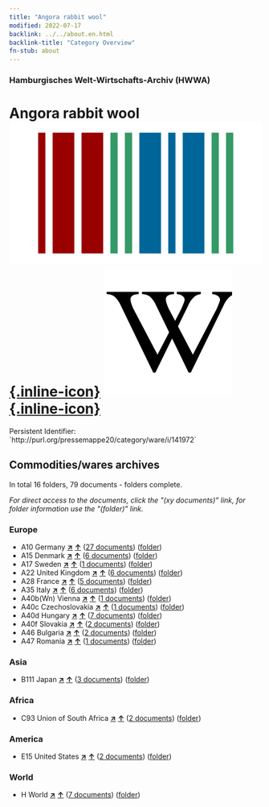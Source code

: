 ```yaml
---
title: "Angora rabbit wool"
modified: 2022-07-17
backlink: ../../about.en.html
backlink-title: "Category Overview"
fn-stub: about
---
```


### Hamburgisches Welt-Wirtschafts-Archiv (HWWA)

# Angora rabbit wool &#160; [![Wikidata](/images/Wikidata-logo.svg "Wikidata"){.inline-icon}](http://www.wikidata.org/entity/Q542460) [![Wikipedia](/images/Wikipedia-W.svg "Wikipedia"){.inline-icon}](https://en.wikipedia.org/wiki/Angora_wool)

<div class="hint">Persistent Identifier: `http://purl.org/pressemappe20/category/ware/i/141972`</div>







## Commodities/wares archives





In total 16 folders, 79 documents - folders complete.

_For direct access to the documents, click the "(xy documents)" link, for folder information use the "(folder)" link._



### Europe

- A10 Germany [**&nearr;**](../../../geo/i/126128/about.en.html "Germany (all folders)") [**&uarr;**](../../../geo/about.en.html#A10 "Country category system") (<a href="https://pm20.zbw.eu/iiifview/folder/wa/141972,126128" title="about: Angora rabbit wool : Germany" target="_blank">27 documents</a>) ([folder](../../../../folder/wa/1419xx/141972/1261xx/126128/about.en.html))
- A15 Denmark [**&nearr;**](../../../geo/i/141739/about.en.html "Denmark (all folders)") [**&uarr;**](../../../geo/about.en.html#A15 "Country category system") (<a href="https://pm20.zbw.eu/iiifview/folder/wa/141972,141739" title="about: Angora rabbit wool : Denmark" target="_blank">6 documents</a>) ([folder](../../../../folder/wa/1419xx/141972/1417xx/141739/about.en.html))
- A17 Sweden [**&nearr;**](../../../geo/i/140968/about.en.html "Sweden (all folders)") [**&uarr;**](../../../geo/about.en.html#A17 "Country category system") (<a href="https://pm20.zbw.eu/iiifview/folder/wa/141972,140968" title="about: Angora rabbit wool : Sweden" target="_blank">1 documents</a>) ([folder](../../../../folder/wa/1419xx/141972/1409xx/140968/about.en.html))
- A22 United Kingdom [**&nearr;**](../../../geo/i/140974/about.en.html "United Kingdom (all folders)") [**&uarr;**](../../../geo/about.en.html#A22 "Country category system") (<a href="https://pm20.zbw.eu/iiifview/folder/wa/141972,140974" title="about: Angora rabbit wool : United Kingdom" target="_blank">6 documents</a>) ([folder](../../../../folder/wa/1419xx/141972/1409xx/140974/about.en.html))
- A28 France [**&nearr;**](../../../geo/i/140982/about.en.html "France (all folders)") [**&uarr;**](../../../geo/about.en.html#A28 "Country category system") (<a href="https://pm20.zbw.eu/iiifview/folder/wa/141972,140982" title="about: Angora rabbit wool : France" target="_blank">5 documents</a>) ([folder](../../../../folder/wa/1419xx/141972/1409xx/140982/about.en.html))
- A35 Italy [**&nearr;**](../../../geo/i/141008/about.en.html "Italy (all folders)") [**&uarr;**](../../../geo/about.en.html#A35 "Country category system") (<a href="https://pm20.zbw.eu/iiifview/folder/wa/141972,141008" title="about: Angora rabbit wool : Italy" target="_blank">6 documents</a>) ([folder](../../../../folder/wa/1419xx/141972/1410xx/141008/about.en.html))
- A40b(Wn) Vienna [**&nearr;**](../../../geo/i/141021/about.en.html "Vienna (all folders)") [**&uarr;**](../../../geo/about.en.html#A40b(Wn) "Country category system") (<a href="https://pm20.zbw.eu/iiifview/folder/wa/141972,141021" title="about: Angora rabbit wool : Vienna" target="_blank">1 documents</a>) ([folder](../../../../folder/wa/1419xx/141972/1410xx/141021/about.en.html))
- A40c Czechoslovakia [**&nearr;**](../../../geo/i/141022/about.en.html "Czechoslovakia (all folders)") [**&uarr;**](../../../geo/about.en.html#A40c "Country category system") (<a href="https://pm20.zbw.eu/iiifview/folder/wa/141972,141022" title="about: Angora rabbit wool : Czechoslovakia" target="_blank">1 documents</a>) ([folder](../../../../folder/wa/1419xx/141972/1410xx/141022/about.en.html))
- A40d Hungary [**&nearr;**](../../../geo/i/141025/about.en.html "Hungary (all folders)") [**&uarr;**](../../../geo/about.en.html#A40d "Country category system") (<a href="https://pm20.zbw.eu/iiifview/folder/wa/141972,141025" title="about: Angora rabbit wool : Hungary" target="_blank">7 documents</a>) ([folder](../../../../folder/wa/1419xx/141972/1410xx/141025/about.en.html))
- A40f Slovakia [**&nearr;**](../../../geo/i/141029/about.en.html "Slovakia (all folders)") [**&uarr;**](../../../geo/about.en.html#A40f "Country category system") (<a href="https://pm20.zbw.eu/iiifview/folder/wa/141972,141029" title="about: Angora rabbit wool : Slovakia" target="_blank">2 documents</a>) ([folder](../../../../folder/wa/1419xx/141972/1410xx/141029/about.en.html))
- A46 Bulgaria [**&nearr;**](../../../geo/i/141039/about.en.html "Bulgaria (all folders)") [**&uarr;**](../../../geo/about.en.html#A46 "Country category system") (<a href="https://pm20.zbw.eu/iiifview/folder/wa/141972,141039" title="about: Angora rabbit wool : Bulgaria" target="_blank">2 documents</a>) ([folder](../../../../folder/wa/1419xx/141972/1410xx/141039/about.en.html))
- A47 Romania [**&nearr;**](../../../geo/i/141040/about.en.html "Romania (all folders)") [**&uarr;**](../../../geo/about.en.html#A47 "Country category system") (<a href="https://pm20.zbw.eu/iiifview/folder/wa/141972,141040" title="about: Angora rabbit wool : Romania" target="_blank">1 documents</a>) ([folder](../../../../folder/wa/1419xx/141972/1410xx/141040/about.en.html))

### Asia

- B111 Japan [**&nearr;**](../../../geo/i/141272/about.en.html "Japan (all folders)") [**&uarr;**](../../../geo/about.en.html#B111 "Country category system") (<a href="https://pm20.zbw.eu/iiifview/folder/wa/141972,141272" title="about: Angora rabbit wool : Japan" target="_blank">3 documents</a>) ([folder](../../../../folder/wa/1419xx/141972/1412xx/141272/about.en.html))

### Africa

- C93 Union of South Africa [**&nearr;**](../../../geo/i/141454/about.en.html "Union of South Africa (all folders)") [**&uarr;**](../../../geo/about.en.html#C93 "Country category system") (<a href="https://pm20.zbw.eu/iiifview/folder/wa/141972,141454" title="about: Angora rabbit wool : Union of South Africa" target="_blank">2 documents</a>) ([folder](../../../../folder/wa/1419xx/141972/1414xx/141454/about.en.html))

### America

- E15 United States [**&nearr;**](../../../geo/i/141653/about.en.html "United States (all folders)") [**&uarr;**](../../../geo/about.en.html#E15 "Country category system") (<a href="https://pm20.zbw.eu/iiifview/folder/wa/141972,141653" title="about: Angora rabbit wool : United States" target="_blank">2 documents</a>) ([folder](../../../../folder/wa/1419xx/141972/1416xx/141653/about.en.html))

### World

- H World [**&nearr;**](../../../geo/i/141728/about.en.html "World (all folders)") [**&uarr;**](../../../geo/about.en.html#H "Country category system") (<a href="https://pm20.zbw.eu/iiifview/folder/wa/141972,141728" title="about: Angora rabbit wool : World" target="_blank">7 documents</a>) ([folder](../../../../folder/wa/1419xx/141972/1417xx/141728/about.en.html))








